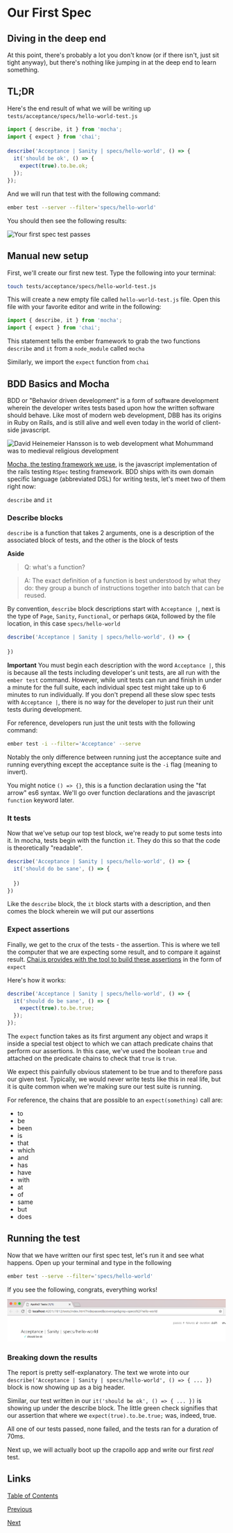 # Our First Spec

## Diving in the deep end

At this point, there's probably a lot you don't know (or if there isn't, just sit tight anyway), but there's nothing like jumping in at the deep end to learn something.

## TL;DR

Here's the end result of what we will be writing up `tests/acceptance/specs/hello-world-test.js`

```javascript
import { describe, it } from 'mocha';
import { expect } from 'chai';

describe('Acceptance | Sanity | specs/hello-world', () => {
  it('should be ok', () => {
    expect(true).to.be.ok;
  });
});
```

And we will run that test with the following command:

```zsh
ember test --server --filter='specs/hello-world'
```

You should then see the following results:

![Your first spec test passes](https://gist.github.com/foxnewsnetwork/ea10218f33686a0767e41d1df2070149/raw/8fa4425e9e4c8207d80c074cd713898ac3d60a11/02-tldr-results.png)

## Manual new setup

First, we'll create our first new test. Type the following into your terminal:

```zsh
touch tests/acceptance/specs/hello-world-test.js
```

This will create a new empty file called `hello-world-test.js` file. Open this file with your favorite editor and write in the following:

```javascript
import { describe, it } from 'mocha';
import { expect } from 'chai';
```

This statement tells the ember framework to grab the two functions `describe` and `it` from a `node_module` called `mocha`

Similarly, we import the `expect` function from `chai`

## BDD Basics and Mocha

BDD or "Behavior driven development" is a form of software development wherein the developer writes tests based upon how the written software should behave. Like most of modern web development, DBB has its origins in Ruby on Rails, and is still alive and well even today in the world of client-side javascript.

![David Heinemeier Hansson is to web development what Mohummand was to medieval religious development](https://gist.github.com/foxnewsnetwork/ea10218f33686a0767e41d1df2070149/raw/8fa4425e9e4c8207d80c074cd713898ac3d60a11/02-dhh-at-rails-conf.png)

 [Mocha, the testing framework we use](https://mochajs.org/), is the javascript implementation of the rails testing `RSpec` testing framework. BDD ships with its own domain specific language (abbreviated DSL) for writing tests, let's meet two of them right now:

 `describe` and `it`

### Describe blocks
`describe` is a function that takes 2 arguments, one is a description of the associated block of tests, and the other is the block of tests

**Aside**
>Q: what's a function?

>A: The exact definition of a function is best understood by what they do: they group a bunch of instructions together into batch that can be reused.

By convention, `describe` block descriptions start with `Acceptance |`, next is the type of `Page`, `Sanity`, `Functional`, or perhaps `GKQA`, followed by the file location, in this case `specs/hello-world`

```javascript
describe('Acceptance | Sanity | specs/hello-world', () => {

})
```

**Important**
You must begin each description with the word `Acceptance |`, this is because all the tests including developer's unit tests, are all run with the `ember test` command. However, while unit tests can run and finish in under a minute for the full suite, each individual spec test might take up to 6 minutes to run individually. If you don't prepend all these slow spec tests with `Acceptance |`, there is no way for the developer to just run their unit tests during development.

For reference, developers run just the unit tests with the following command:

```zsh
ember test -i --filter='Acceptance' --serve
```

Notably the only difference between running just the acceptance suite and running everything except the acceptance suite is the `-i` flag (meaning to invert).

You might notice `() => {}`, this is a function declaration using the "fat arrow" es6 syntax. We'll go over function declarations and the javascript `function` keyword later.

### It tests
Now that we've setup our top test block, we're ready to put some tests into it. In mocha, tests begin with the function `it`. They do this so that the code is theoretically "readable".

```javascript
describe('Acceptance | Sanity | specs/hello-world', () => {
  it('should do be sane', () => {

  })
})
```

Like the `describe` block, the `it` block starts with a description, and then comes the block wherein we will put our assertions

### Expect assertions

Finally, we get to the crux of the tests - the assertion. This is where we tell the computer that we are expecting some result, and to compare it against result. [Chai.js provides with the tool to build these assertions](http://chaijs.com/api/bdd/) in the form of `expect`

Here's how it works:

```javascript
describe('Acceptance | Sanity | specs/hello-world', () => {
  it('should do be sane', () => {
    expect(true).to.be.true;
  });
});
```

The `expect` function takes as its first argument any object and wraps it inside a special test object to which we can attach predicate chains that perform our assertions. In this case, we've used the boolean `true` and attached on the predicate chains to check that `true` is `true`.

We expect this painfully obvious statement to be true and to therefore pass our given test. Typically, we would never write tests like this in real life, but it is quite common when we're making sure our test suite is running.

For reference, the chains that are possible to an `expect(something)` call are:

- to
- be
- been
- is
- that
- which
- and
- has
- have
- with
- at
- of
- same
- but
- does


## Running the test

Now that we have written our first spec test, let's run it and see what happens. Open up your terminal and type in the following

```zsh
ember test --serve --filter='specs/hello-world'
```

If you see the following, congrats, everything works!

![expected results in your browser](./images/our-first-spec/expected-results.png)

### Breaking down the results

The report is pretty self-explanatory. The text we wrote into our `describe('Acceptance | Sanity | specs/hello-world', () => { ... })` block is now showing up as a big header.

Similar, our test written in our `it('should be ok', () => { ... })` is showing up under the describe block. The little green check signifies that our assertion that where we `expect(true).to.be.true;` was, indeed, true.

All one of our tests passed, none failed, and the tests ran for a duration of 70ms.

Next up, we will actually boot up the crapollo app and write our first *real* test.

## Links
[Table of Contents](/)

[Previous](./02-getting-started)

[Next](./04-booting-the-app)
